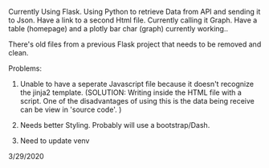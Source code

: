 Currently Using Flask.
Using Python to retrieve Data from API and sending it to Json.
Have a link to a  second  Html file. Currently calling it Graph.
Have a table (homepage) and a plotly bar char (graph) currently working.. 


There's old files from a previous Flask project that needs to be removed and clean. 

Problems:
1) Unable to have a seperate Javascript file because it doesn't recognize the jinja2 template. (SOLUTION: Writing inside the HTML file with a script. One of the disadvantages of using this is the data being receive can be view in 'source code'. )

2)  Needs better Styling. Probably will use a bootstrap/Dash. 

3) Need to update venv


3/29/2020



